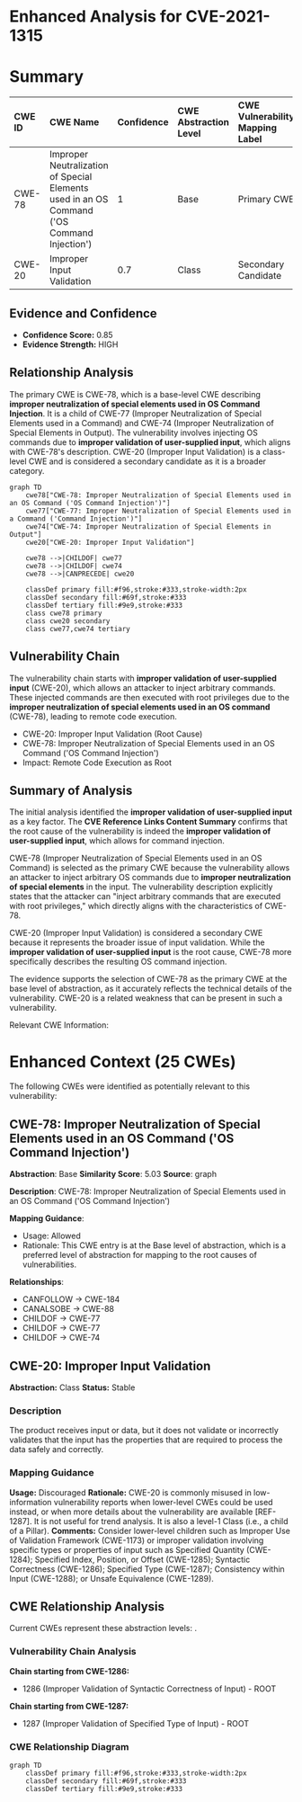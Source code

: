 # Enhanced Analysis for CVE-2021-1315

# Summary
| CWE ID   | CWE Name                                                                                    | Confidence | CWE Abstraction Level | CWE Vulnerability Mapping Label | CWE-Vulnerability Mapping Notes |
| :--------- | :------------------------------------------------------------------------------------------ | :--------- | :---------------------- | :------------------------------ | :------------------------------ |
| CWE-78     | Improper Neutralization of Special Elements used in an OS Command ('OS Command Injection') | 1          | Base                    | Primary CWE                     | Allowed                       |
| CWE-20     | Improper Input Validation                                                                 | 0.7        | Class                   | Secondary Candidate             | Discouraged                    |

## Evidence and Confidence

*   **Confidence Score:** 0.85
*   **Evidence Strength:** HIGH

## Relationship Analysis
The primary CWE is CWE-78, which is a base-level CWE describing **improper neutralization of special elements used in OS Command Injection**. It is a child of CWE-77 (Improper Neutralization of Special Elements used in a Command) and CWE-74 (Improper Neutralization of Special Elements in Output). The vulnerability involves injecting OS commands due to **improper validation of user-supplied input**, which aligns with CWE-78's description. CWE-20 (Improper Input Validation) is a class-level CWE and is considered a secondary candidate as it is a broader category.

```mermaid
graph TD
    cwe78["CWE-78: Improper Neutralization of Special Elements used in an OS Command ('OS Command Injection')"]
    cwe77["CWE-77: Improper Neutralization of Special Elements used in a Command ('Command Injection')"]
    cwe74["CWE-74: Improper Neutralization of Special Elements in Output"]
    cwe20["CWE-20: Improper Input Validation"]

    cwe78 -->|CHILDOF| cwe77
    cwe78 -->|CHILDOF| cwe74
    cwe78 -->|CANPRECEDE| cwe20

    classDef primary fill:#f96,stroke:#333,stroke-width:2px
    classDef secondary fill:#69f,stroke:#333
    classDef tertiary fill:#9e9,stroke:#333
    class cwe78 primary
    class cwe20 secondary
    class cwe77,cwe74 tertiary
```

## Vulnerability Chain
The vulnerability chain starts with **improper validation of user-supplied input** (CWE-20), which allows an attacker to inject arbitrary commands. These injected commands are then executed with root privileges due to the **improper neutralization of special elements used in an OS command** (CWE-78), leading to remote code execution.
- CWE-20: Improper Input Validation (Root Cause)
- CWE-78: Improper Neutralization of Special Elements used in an OS Command ('OS Command Injection')
- Impact: Remote Code Execution as Root

## Summary of Analysis
The initial analysis identified the **improper validation of user-supplied input** as a key factor. The **CVE Reference Links Content Summary** confirms that the root cause of the vulnerability is indeed the **improper validation of user-supplied input**, which allows for command injection.

CWE-78 (Improper Neutralization of Special Elements used in an OS Command) is selected as the primary CWE because the vulnerability allows an attacker to inject arbitrary OS commands due to **improper neutralization of special elements** in the input. The vulnerability description explicitly states that the attacker can "inject arbitrary commands that are executed with root privileges," which directly aligns with the characteristics of CWE-78.

CWE-20 (Improper Input Validation) is considered a secondary CWE because it represents the broader issue of input validation. While the **improper validation of user-supplied input** is the root cause, CWE-78 more specifically describes the resulting OS command injection.

The evidence supports the selection of CWE-78 as the primary CWE at the base level of abstraction, as it accurately reflects the technical details of the vulnerability. CWE-20 is a related weakness that can be present in such a vulnerability.

Relevant CWE Information:
# Enhanced Context (25 CWEs)
The following CWEs were identified as potentially relevant to this vulnerability:

## CWE-78: Improper Neutralization of Special Elements used in an OS Command ('OS Command Injection')
**Abstraction**: Base
**Similarity Score**: 5.03
**Source**: graph

**Description**:
CWE-78: Improper Neutralization of Special Elements used in an OS Command ('OS Command Injection')

**Mapping Guidance**:
- Usage: Allowed
- Rationale: This CWE entry is at the Base level of abstraction, which is a preferred level of abstraction for mapping to the root causes of vulnerabilities.

**Relationships**:
- CANFOLLOW -> CWE-184
- CANALSOBE -> CWE-88
- CHILDOF -> CWE-77
- CHILDOF -> CWE-77
- CHILDOF -> CWE-74

## CWE-20: Improper Input Validation
**Abstraction:** Class
**Status:** Stable

### Description
The product receives input or data, but it does
        not validate or incorrectly validates that the input has the
        properties that are required to process the data safely and
        correctly.

### Mapping Guidance
**Usage:** Discouraged
**Rationale:** CWE-20 is commonly misused in low-information vulnerability reports when lower-level CWEs could be used instead, or when more details about the vulnerability are available [REF-1287]. It is not useful for trend analysis. It is also a level-1 Class (i.e., a child of a Pillar).
**Comments:** Consider lower-level children such as Improper Use of Validation Framework (CWE-1173) or improper validation involving specific types or properties of input such as Specified Quantity (CWE-1284); Specified Index, Position, or Offset (CWE-1285); Syntactic Correctness (CWE-1286); Specified Type (CWE-1287); Consistency within Input (CWE-1288); or Unsafe Equivalence (CWE-1289).


## CWE Relationship Analysis

Current CWEs represent these abstraction levels: .


### Vulnerability Chain Analysis

**Chain starting from CWE-1286:**
- 1286 (Improper Validation of Syntactic Correctness of Input) - ROOT


**Chain starting from CWE-1287:**
- 1287 (Improper Validation of Specified Type of Input) - ROOT



### CWE Relationship Diagram

```mermaid
graph TD
    classDef primary fill:#f96,stroke:#333,stroke-width:2px
    classDef secondary fill:#69f,stroke:#333
    classDef tertiary fill:#9e9,stroke:#333
```